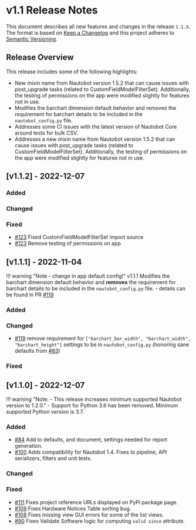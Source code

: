 # v1.1 Release Notes

This document describes all new features and changes in the release `1.1.X`. The format is based on [Keep a Changelog](https://keepachangelog.com/en/1.0.0/) and this project adheres to [Semantic Versioning](https://semver.org/spec/v2.0.0.html).

## Release Overview
This release includes some of the following highlights:

 - New mixin name from Nautobot version 1.5.2 that can cause issues with post_upgrade tasks (related to CustomFieldModelFilterSet).  Additionally, the testing of permissions on the app were modified slightly for features not in use.
 - Modifies the barchart dimension default behavior and removes the requirement for barchart details to be included in the `nautobot_config.py` file.
 - Addresses some CI issues with the latest version of Nautobot Core around tests for bulk CSV.
 - Addresses a new mixin name from Nautobot version 1.5.2 that can cause issues with post_upgrade tasks (related to CustomFieldModelFilterSet).  Additionally, the testing of permissions on the app were modified slightly for features not in use.


## [v1.1.2] - 2022-12-07

### Added

### Changed

### Fixed

- [#123](https://github.com/nautobot/nautobot-app-device-lifecycle-mgmt/issues/123) Fixed CustomFieldModelFilterSet import source
- [#123](https://github.com/nautobot/nautobot-app-device-lifecycle-mgmt/issues/124) Remove testing of permissions on app


## [v1.1.1] - 2022-11-04
!!! warning "Note - change in app default config!"
    v1.1.1 Modifies the barchart dimension default behavior and **removes** the requirement for barchart details to be included in the `nautobot_config.py` file.
    - details can be found in PR [#119](https://github.com/nautobot/nautobot-app-device-lifecycle-mgmt/issues/119)

### Added

### Changed
 - [#119](https://github.com/nautobot/nautobot-app-device-lifecycle-mgmt/issues/119) remove requirement for `["barchart_bar_width", "barchart_width", "barchart_height"]` settings to be in `nautobot_config.py` (honoring sane defaults from [#83](https://github.com/nautobot/nautobot-app-device-lifecycle-mgmt/issues/83))

### Fixed


## [v1.1.0] - 2022-12-07
!!! warning "Note: - This release increases minimum supported Nautobot version to 1.2.0."
    - Support for Python 3.6 has been removed. Minimum supported Python version is 3.7.
### Added
- [#84](https://github.com/nautobot/nautobot-app-device-lifecycle-mgmt/issues/84) Add to defaults, and document, settings needed for report generation.
- [#100](https://github.com/nautobot/nautobot-app-device-lifecycle-mgmt/issues/100) Adds compatibility for Nautobot 1.4. Fixes to pipeline, API serializers, filters and unit tests.

### Changed

### Fixed
- [#111](https://github.com/nautobot/nautobot-app-device-lifecycle-mgmt/issues/111) Fixes project reference URLs displayed on PyPi package page.
- [#109](https://github.com/nautobot/nautobot-app-device-lifecycle-mgmt/issues/109) Fixes Hardware Notices Table sorting bug.
- [#108](https://github.com/nautobot/nautobot-app-device-lifecycle-mgmt/issues/108) Fixes missing view GUI errors for some of the list views.
- [#90](https://github.com/nautobot/nautobot-app-device-lifecycle-mgmt/issues/90) Fixes Validate Software logic for computing `valid since` attribute.
